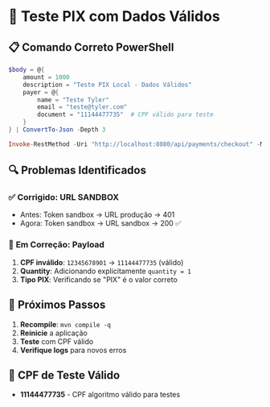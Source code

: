 # 🧪 Teste PIX com Dados Válidos

## 📋 Comando Correto PowerShell

```powershell
$body = @{
    amount = 1000
    description = "Teste PIX Local - Dados Válidos"
    payer = @{
        name = "Teste Tyler"
        email = "teste@tyler.com"
        document = "11144477735"  # CPF válido para teste
    }
} | ConvertTo-Json -Depth 3

Invoke-RestMethod -Uri "http://localhost:8080/api/payments/checkout" -Method POST -ContentType "application/json" -Body $body
```

## 🔍 Problemas Identificados

### ✅ **Corrigido**: URL SANDBOX

- Antes: Token sandbox → URL produção → 401
- Agora: Token sandbox → URL sandbox → 200 ✅

### 🔧 **Em Correção**: Payload

1. **CPF inválido**: `12345678901` → `11144477735` (válido)
2. **Quantity**: Adicionando explicitamente `quantity = 1`
3. **Tipo PIX**: Verificando se "PIX" é o valor correto

## 🎯 Próximos Passos

1. **Recompile**: `mvn compile -q`
2. **Reinicie** a aplicação
3. **Teste** com CPF válido
4. **Verifique logs** para novos erros

## 📖 CPF de Teste Válido

- **11144477735** - CPF algoritmo válido para testes
